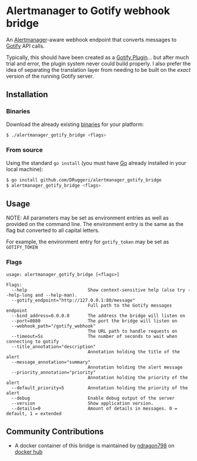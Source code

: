 # Alertmanager to Gotify webhook bridge

An [Alertmanager](https://prometheus.io/docs/alerting/latest/alertmanager/)-aware webhook endpoint that converts messages to [Gotify](https://gotify.net/) API calls.

Typically, this should have been created as a [Gotify Plugin](https://gotify.net/docs/plugin)... but after much trial and error, the plugin system never could build properly. I also prefer the idea of separating the translation layer from needing to be built on the *exact* version of the running Gotify server.

## Installation

### Binaries

Download the already existing [binaries](https://github.com/DRuggeri/alertmanager_gotify_bridge/releases) for your platform:

```bash
$ ./alertmanager_gotify_bridge <flags>
```

### From source

Using the standard `go install` (you must have [Go](https://golang.org/) already installed in your local machine):

```bash
$ go install github.com/DRuggeri/alertmanager_gotify_bridge
$ alertmanager_gotify_bridge <flags>
```

## Usage
NOTE: All parameters may be set as environment entries as well as provided on the command line. The environment entry is the same as the flag but converted to all capital letters.

For example, the environment entry for `gotify_token` may be set as `GOTIFY_TOKEN`

### Flags

```
usage: alertmanager_gotify_bridge [<flags>]

Flags:
  --help                       Show context-sensitive help (also try --help-long and --help-man).
  --gotify_endpoint="http://127.0.0.1:80/message"
                               Full path to the Gotify messages endpoint
  --bind_address=0.0.0.0       The address the bridge will listen on
  --port=8080                  The port the bridge will listen on
  --webhook_path="/gotify_webhook"
                               The URL path to handle requests on
  --timeout=5s                 The number of seconds to wait when connecting to gotify
  --title_annotation="description"
                               Annotation holding the title of the alert
  --message_annotation="summary"
                               Annotation holding the alert message
  --priority_annotation="priority"
                               Annotation holding the priority of the alert
  --default_priority=5         Annotation holding the priority of the alert
  --debug                      Enable debug output of the server
  --version                    Show application version.
  --details=0                  Amount of details in messages. 0 = default, 1 = extended
```
## Community Contributions
* A docker container of this bridge is maintained by [ndragon798](https://github.com/ndragon798) on [docker hub](https://hub.docker.com/r/nathaneaston/alertmanager_gotify_bridge-docker)
